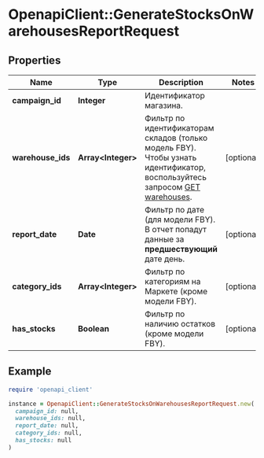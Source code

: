 # OpenapiClient::GenerateStocksOnWarehousesReportRequest

## Properties

| Name | Type | Description | Notes |
| ---- | ---- | ----------- | ----- |
| **campaign_id** | **Integer** | Идентификатор магазина. |  |
| **warehouse_ids** | **Array&lt;Integer&gt;** | Фильтр по идентификаторам складов (только модель FBY). Чтобы узнать идентификатор, воспользуйтесь запросом [GET warehouses](../../reference/warehouses/getFulfillmentWarehouses.md). | [optional] |
| **report_date** | **Date** | Фильтр по дате (для модели FBY). В отчет попадут данные за **предшествующий** дате день. | [optional] |
| **category_ids** | **Array&lt;Integer&gt;** | Фильтр по категориям на Маркете (кроме модели FBY). | [optional] |
| **has_stocks** | **Boolean** | Фильтр по наличию остатков (кроме модели FBY). | [optional] |

## Example

```ruby
require 'openapi_client'

instance = OpenapiClient::GenerateStocksOnWarehousesReportRequest.new(
  campaign_id: null,
  warehouse_ids: null,
  report_date: null,
  category_ids: null,
  has_stocks: null
)
```

